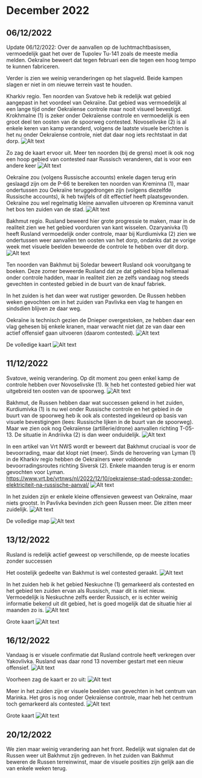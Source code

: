 # December 2022

## 06/12/2022

Update 06/12/2022: Over de aanvallen op de luchtmachtbasissen, vermoedelijk gaat het over de Tupolev Tu-141 zoals de meeste media melden. Oekraïne beweert dat tegen februari een die tegen een hoog tempo te kunnen fabriceren.

Verder is zien we weinig veranderingen op het slagveld. Beide kampen slagen er niet in om nieuwe terrein vast te houden.

Kharkiv regio. Ten noorden van Svatove heb ik redelijk wat gebied aangepast in het voordeel van Oekraïne. Dat gebied was vermoedelijk al een lange tijd onder Oekraïense controle maar nooit visueel bevestigd. Krokhmalne (1) is zeker onder Oekraïense controle en vermoedelijk is een groot deel ten oosten van de spoorweg contested. Novoselivske (2) is al enkele keren van kamp veranderd, volgens de laatste visuele berichten is het nu onder Oekraïense controle, niet dat daar nog iets rechtstaat in dat dorp.
![Alt text](2022-12-Media/20221206a.png)

Zo zag de kaart ervoor uit. Meer ten noorden (bij de grens) moet ik ook nog een hoop gebied van contested naar Russisch veranderen, dat is voor een andere keer
![Alt text](2022-12-Media/20221206b.png)

Oekraïne zou (volgens Russische accounts) enkele dagen terug erin geslaagd zijn om de P-66 te bereiken ten noorden van Kreminna (1), maar ondertussen zou Oekraïne teruggedrongen zijn (volgens diezelfde Russische accounts), ik heb twijfels of dit effectief heeft plaatsgevonden. Oekraïne zou wel regelmatig kleine aanvallen uitvoeren op Kreminna vanuit het bos ten zuiden van de stad.
![Alt text](2022-12-Media/20221206c.png)

Bakhmut regio. Rusland beweerd hier grote progressie te maken, maar in de realiteit zien we het gebied voorduren van kant wisselen. Ozaryanivka (1) heeft Rusland vermoedelijk onder controle, maar bij Kurdiumivka (2) zien we ondertussen weer aanvallen ten oosten van het dorp, ondanks dat ze vorige week met visuele beelden beweerde de controle te hebben over dit dorp.
![Alt text](2022-12-Media/20221206d.png)

Ten noorden van Bakhmut bij Soledar beweert Rusland ook vooruitgang te boeken. Deze zomer beweerde Rusland dat ze dat gebied bijna hellemaal onder controle hadden, maar in realiteit zien ze zelfs vandaag nog steeds gevechten in contested gebied in de buurt van de knauf fabriek.

In het zuiden is het dan weer wat rustiger geworden. De Russen hebben weken gevochten om in het zuiden van Pavlivka een vlag te hangen en sindsdien blijven ze daar weg.

Oekraïne is technisch gezien de Dnieper overgestoken, ze hebben daar een vlag gehesen bij enkele kranen, maar verwacht niet dat ze van daar een actief offensief gaan uitvoeren (daarom contested).
![Alt text](2022-12-Media/20221206e.png)

De volledige kaart
![Alt text](2022-12-Media/20221206f.png)

## 11/12/2022

Svatove, weinig verandering. Op dit moment zou geen enkel kamp de controle hebben over Novoselivske (1). Ik heb het contested gebied hier wat uitgebreid ten oosten van de spoorweg.
![Alt text](2022-12-Media/20221211a.png)

Bakhmut, de Russen hebben daar wat successen gekend in het zuiden, Kurdiumivka (1) is nu wel onder Russische controle en het gebied in de buurt van de spoorweg heb ik ook als contested ingekleurd op basis van visuele bevestigingen (lees: Russische lijken in de buurt van de spoorweg). Maar we zien ook nog Oekraïense (artillerie/drone) aanvallen richting T-05-13. De situatie in Andriivka (2) is dan weer onduidelijk.
![Alt text](2022-12-Media/20221211b.png)

In een artikel van Vrt NWS wordt er beweert dat Bakhmut cruciaal is voor de bevoorrading, maar dat klopt niet (meer). Sinds de herovering van Lyman (1) in de Kharkiv regio hebben de Oekraïners weer voldoende bevoorradingsroutes richting Siversk (2). Enkele maanden terug is er enorm gevochten voor Lyman. <https://www.vrt.be/vrtnws/nl/2022/12/10/oekraiense-stad-odessa-zonder-elektriciteit-na-russische-aanval/>
![Alt text](2022-12-Media/20221211c.png)

In het zuiden zijn er enkele kleine offensieven geweest van Oekraïne, maar niets grootst. In Pavlivka bevinden zich geen Russen meer. Die zitten meer zuidelijk.
![Alt text](2022-12-Media/20221211d.png)

De volledige map
![Alt text](2022-12-Media/20221211e.png)

## 13/12/2022

Rusland is redelijk actief geweest op verschillende, op de meeste locaties zonder successen

Het oostelijk gedeelte van Bakhmut is wel contested geraakt.
![Alt text](2022-12-Media/20221213a.png)

In het zuiden heb ik het gebied Neskuchne (1) gemarkeerd als contested en het gebied ten zuiden ervan als Russisch, maar dit is niet nieuw. Vermoedelijk is Neskuchne zelfs eerder Russisch, er is echter weinig informatie bekend uit dit gebied, het is goed mogelijk dat de situatie hier al maanden zo is.
![Alt text](2022-12-Media/20221213b.png)

Grote kaart
![Alt text](2022-12-Media/20221213c.png)

## 16/12/2022

Vandaag is er visuele confirmatie dat Rusland controle heeft verkregen over Yakovlivka. Rusland was daar rond 13 november gestart met een nieuw offensief.
![Alt text](2022-12-Media/20221216a.png)

Voorheen zag de kaart er zo uit:
![Alt text](2022-12-Media/20221216b.png)

Meer in het zuiden zijn er visuele beelden van gevechten in het centrum van Marinka. Het gros is nog onder Oekraïense controle, maar heb het centrum toch gemarkeerd als contested.
![Alt text](2022-12-Media/20221216c.png)

Grote kaart
![Alt text](2022-12-Media/20221216d.png)

## 20/12/2022

We zien maar weinig verandering aan het front. Redelijk wat signalen dat de Russen weer uit Bakhmut zijn gedreven. In het zuiden van Bakhmut beweren de Russen terreinwinst, maar de visuele posities zijn gelijk aan die van enkele weken terug.
